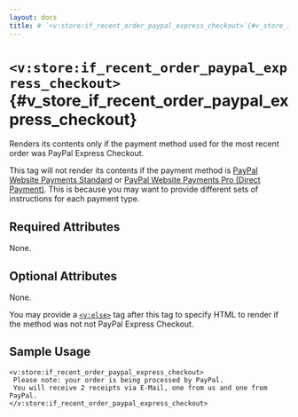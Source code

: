 ```yaml
---
layout: docs
title: # `<v:store:if_recent_order_paypal_express_checkout>`{#v_store_if_recent_order_paypal_express_checkout}
---
```


# `<v:store:if_recent_order_paypal_express_checkout>`{#v_store_if_recent_order_paypal_express_checkout}

Renders its contents only if the payment method used for the most recent
order was PayPal Express Checkout.

This tag will not render its contents if the payment method is [PayPal
Website Payments Standard](#v_store_if_recent_order_paypal) or [PayPal
Website Payments Pro (Direct
Payment)](#v_store_if_recent_order_credit_card). This is because you may
want to provide different sets of instructions for each payment type.

## Required Attributes

None.

## Optional Attributes

None.

You may provide a [`<v:else>`](#v_else) tag after this tag to specify
HTML to render if the method was not not PayPal Express Checkout.

## Sample Usage

    <v:store:if_recent_order_paypal_express_checkout>
     Please note: your order is being processed by PayPal.
     You will receive 2 receipts via E-Mail, one from us and one from PayPal.
    </v:store:if_recent_order_paypal_express_checkout>
